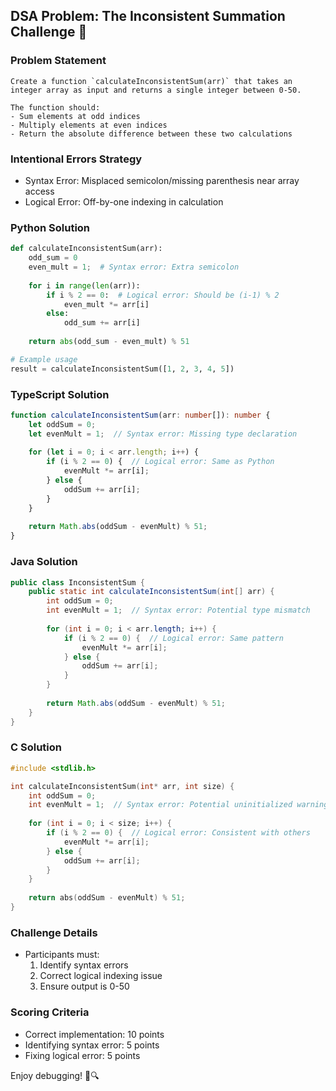 ## DSA Problem: The Inconsistent Summation Challenge 🧩

### Problem Statement
    Create a function `calculateInconsistentSum(arr)` that takes an integer array as input and returns a single integer between 0-50.

    The function should:
    - Sum elements at odd indices
    - Multiply elements at even indices
    - Return the absolute difference between these two calculations

### Intentional Errors Strategy
- Syntax Error: Misplaced semicolon/missing parenthesis near array access
- Logical Error: Off-by-one indexing in calculation

### Python Solution
```python
def calculateInconsistentSum(arr):
    odd_sum = 0
    even_mult = 1;  # Syntax error: Extra semicolon
    
    for i in range(len(arr)):
        if i % 2 == 0:  # Logical error: Should be (i-1) % 2
            even_mult *= arr[i]
        else:
            odd_sum += arr[i]
    
    return abs(odd_sum - even_mult) % 51

# Example usage
result = calculateInconsistentSum([1, 2, 3, 4, 5])
```

### TypeScript Solution
```typescript
function calculateInconsistentSum(arr: number[]): number {
    let oddSum = 0;
    let evenMult = 1;  // Syntax error: Missing type declaration
    
    for (let i = 0; i < arr.length; i++) {
        if (i % 2 == 0) {  // Logical error: Same as Python
            evenMult *= arr[i];
        } else {
            oddSum += arr[i];
        }
    }
    
    return Math.abs(oddSum - evenMult) % 51;
}
```

### Java Solution
```java
public class InconsistentSum {
    public static int calculateInconsistentSum(int[] arr) {
        int oddSum = 0;
        int evenMult = 1;  // Syntax error: Potential type mismatch
        
        for (int i = 0; i < arr.length; i++) {
            if (i % 2 == 0) {  // Logical error: Same pattern
                evenMult *= arr[i];
            } else {
                oddSum += arr[i];
            }
        }
        
        return Math.abs(oddSum - evenMult) % 51;
    }
}
```

### C Solution
```c
#include <stdlib.h>

int calculateInconsistentSum(int* arr, int size) {
    int oddSum = 0;
    int evenMult = 1;  // Syntax error: Potential uninitialized warning
    
    for (int i = 0; i < size; i++) {
        if (i % 2 == 0) {  // Logical error: Consistent with others
            evenMult *= arr[i];
        } else {
            oddSum += arr[i];
        }
    }
    
    return abs(oddSum - evenMult) % 51;
}
```

### Challenge Details
- Participants must:
  1. Identify syntax errors
  2. Correct logical indexing issue
  3. Ensure output is 0-50

### Scoring Criteria
- Correct implementation: 10 points
- Identifying syntax error: 5 points
- Fixing logical error: 5 points

Enjoy debugging! 🐛🔍